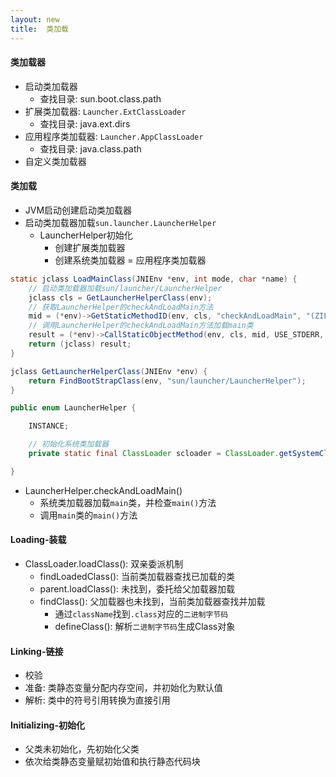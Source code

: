 ```yaml
---
layout: new
title:  类加载
---
```


#### 类加载器

* 启动类加载器
    * 查找目录: sun.boot.class.path
* 扩展类加载器: `Launcher.ExtClassLoader`
    * 查找目录: java.ext.dirs
* 应用程序类加载器: `Launcher.AppClassLoader`
    * 查找目录: java.class.path
* 自定义类加载器

#### 类加载

* JVM启动创建启动类加载器
* 启动类加载器加载`sun.launcher.LauncherHelper`
    * LauncherHelper初始化
        * 创建扩展类加载器
        * 创建系统类加载器 = 应用程序类加载器

```java
static jclass LoadMainClass(JNIEnv *env, int mode, char *name) {
    // 启动类加载器加载sun/launcher/LauncherHelper
    jclass cls = GetLauncherHelperClass(env);
    // 获取LauncherHelper的checkAndLoadMain方法
    mid = (*env)->GetStaticMethodID(env, cls, "checkAndLoadMain", "(ZILjava/lang/String;)Ljava/lang/Class;");
    // 调用LauncherHelper的checkAndLoadMain方法加载main类
    result = (*env)->CallStaticObjectMethod(env, cls, mid, USE_STDERR, mode, str);
    return (jclass) result;
}

jclass GetLauncherHelperClass(JNIEnv *env) {
    return FindBootStrapClass(env, "sun/launcher/LauncherHelper");
}
```

```java
public enum LauncherHelper {

    INSTANCE;

    // 初始化系统类加载器
    private static final ClassLoader scloader = ClassLoader.getSystemClassLoader();

}
```

* LauncherHelper.checkAndLoadMain()
    * 系统类加载器加载`main`类，并检查`main()`方法
    * 调用`main`类的`main()`方法

#### Loading-装载

* ClassLoader.loadClass(): 双亲委派机制
    * findLoadedClass(): 当前类加载器查找已加载的类
    * parent.loadClass(): 未找到，委托给父加载器加载
    * findClass(): 父加载器也未找到，当前类加载器查找并加载
        * 通过`className`找到`.class`对应的`二进制字节码`
        * defineClass(): 解析`二进制字节码`生成Class对象

#### Linking-链接

* 校验
* 准备: 类静态变量分配内存空间，并初始化为默认值
* 解析: 类中的符号引用转换为直接引用

#### Initializing-初始化

* 父类未初始化，先初始化父类
* 依次给类静态变量赋初始值和执行静态代码块
